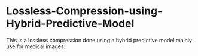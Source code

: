 # Lossless-Compression-using-Hybrid-Predictive-Model
This is a lossless compression done using a hybrid predictive model mainly use for medical images.
